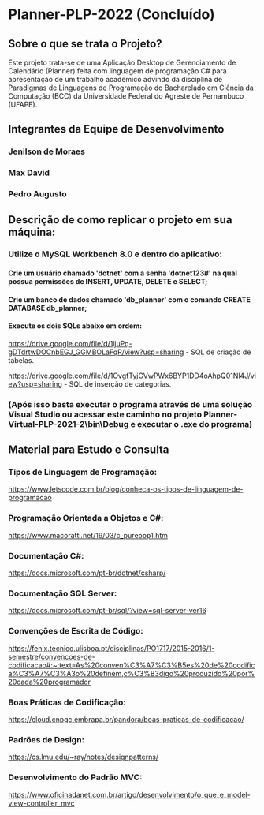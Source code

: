 # Planner-PLP-2022 (Concluído)

## Sobre o que se trata o Projeto?
Este projeto trata-se de uma Aplicação Desktop de Gerenciamento de Calendário (Planner) feita com linguagem de programação C# para apresentação de um trabalho acadêmico advindo da disciplina de Paradigmas de Linguagens de Programação do Bacharelado em Ciência da Computação (BCC) da Universidade Federal do Agreste de Pernambuco (UFAPE).

## Integrantes da Equipe de Desenvolvimento
### Jenilson de Moraes
### Max David
### Pedro Augusto

## Descrição de como replicar o projeto em sua máquina:
### Utilize o MySQL Workbench 8.0 e dentro do aplicativo:
#### Crie um usuário chamado 'dotnet' com a senha 'dotnet123#' na qual possua permissões de INSERT, UPDATE, DELETE e SELECT;
#### Crie um banco de dados chamado 'db_planner' com o comando CREATE DATABASE db_planner;
#### Execute os dois SQLs abaixo em ordem:
https://drive.google.com/file/d/1ijuPq-gDTdrtwDOCnbEGJ_GGMBOLaFqR/view?usp=sharing - SQL de criação de tabelas.

https://drive.google.com/file/d/1OvgfTyjGVwPWx6BYP1DD4oAhpQ01Nl4J/view?usp=sharing - SQL de inserção de categorias.

### (Após isso basta executar o programa através de uma solução Visual Studio ou acessar este caminho no projeto Planner-Virtual-PLP-2021-2\bin\Debug e executar o .exe do programa)


## Material para Estudo e Consulta
### Tipos de Linguagem de Programação:
https://www.letscode.com.br/blog/conheca-os-tipos-de-linguagem-de-programacao

### Programação Orientada a Objetos e C#:
https://www.macoratti.net/19/03/c_pureoop1.htm

### Documentação C#:
https://docs.microsoft.com/pt-br/dotnet/csharp/

### Documentação SQL Server:
https://docs.microsoft.com/pt-br/sql/?view=sql-server-ver16

### Convenções de Escrita de Código:
https://fenix.tecnico.ulisboa.pt/disciplinas/PO1717/2015-2016/1-semestre/convencoes-de-codificacao#:~:text=As%20conven%C3%A7%C3%B5es%20de%20codifica%C3%A7%C3%A3o%20definem,c%C3%B3digo%20produzido%20por%20cada%20programador

### Boas Práticas de Codificação:
https://cloud.cnpgc.embrapa.br/pandora/boas-praticas-de-codificacao/

### Padrões de Design:
https://cs.lmu.edu/~ray/notes/designpatterns/

### Desenvolvimento do Padrão MVC:
https://www.oficinadanet.com.br/artigo/desenvolvimento/o_que_e_model-view-controller_mvc
